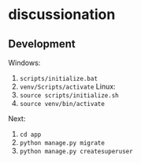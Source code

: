 # discussionation

## Development

Windows:
1. `scripts/initialize.bat`
2. `venv/Scripts/activate`
Linux:
1. `source scripts/initialize.sh`
2. `source venv/bin/activate`

Next:
1. `cd app`
2. `python manage.py migrate`
3. `python manage.py createsuperuser`
